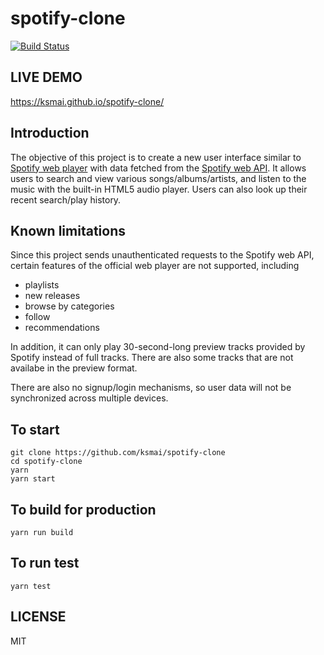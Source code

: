 # spotify-clone
[![Build Status](https://travis-ci.org/ksmai/spotify-clone.svg?branch=master)](https://travis-ci.org/ksmai/spotify-clone)

## LIVE DEMO
https://ksmai.github.io/spotify-clone/

## Introduction
The objective of this project is to create a new user interface similar to [Spotify web player](https://play.spotify.com/) with data fetched from the [Spotify web API](https://developer.spotify.com/web-api/). It allows users to search and view various songs/albums/artists, and listen to the music with the built-in HTML5 audio player. Users can also look up their recent search/play history.

## Known limitations
Since this project sends unauthenticated requests to the Spotify web API, certain features of the official web player are not supported, including
  - playlists
  - new releases
  - browse by categories
  - follow
  - recommendations

In addition, it can only play 30-second-long preview tracks provided by Spotify instead of full tracks. There are also some tracks that are not availabe in the preview format.

There are also no signup/login mechanisms, so user data will not be synchronized across multiple devices.

## To start
```
git clone https://github.com/ksmai/spotify-clone
cd spotify-clone
yarn
yarn start
```

## To build for production
```
yarn run build
```

## To run test
```
yarn test
```

## LICENSE
MIT
